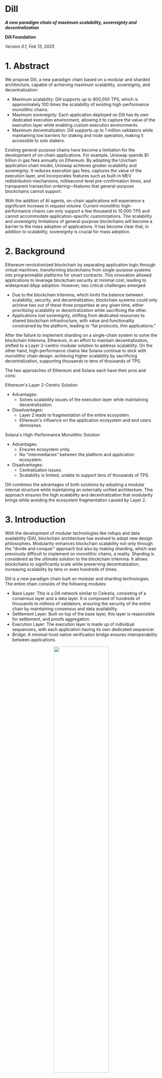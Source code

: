 Dill
==============

***A new paradigm chain of maximum scalability, sovereignty and decentralization***

**Dill Foundation**

*Version 0.1, Feb 13, 2025*

# 1. Abstract

We propose Dill, a new paradigm chain based on a modular and sharded architecture, capable of achieving maximum scalability, sovereignty, and decentralization:

- Maximum scalability: Dill supports up to 800,000 TPS, which is approximately 100 times the scalability of existing high-performance monolithic chains.
- Maximum sovereignty: Each application deployed on Dill has its own dedicated execution environment, allowing it to capture the value of the execution layer while enabling custom execution environments.
- Maximum decentralization: Dill supports up to 1 million validators while maintaining low barriers for staking and node operation, making it accessible to solo stakers.


Existing general-purpose chains have become a limitation for the development of on-chain applications. For example, Uniswap spends $1 billion in gas fees annually on Ethereum. By adopting the Unichain application chain model, Uniswap achieves greater scalability and sovereignty. It reduces execution gas fees, captures the value of the execution layer, and incorporates features such as built-in MEV redistribution mechanisms, millisecond-level pre-confirmation times, and transparent transaction ordering—features that general-purpose blockchains cannot support.

With the addition of AI agents, on-chain applications will experience a significant increase in request volume. Current monolithic high-performance chains can only support a few thousand to 10,000 TPS and cannot accommodate application-specific customizations. The scalability and sovereignty limitations of general-purpose blockchains will become a barrier to the mass adoption of applications. It has become clear that, in addition to scalability, sovereignty is crucial for mass adoption.

# 2. Background
Ethereum revolutionized blockchain by separating application logic through virtual machines, transforming blockchains from single-purpose systems into programmable platforms for smart contracts. This innovation allowed applications to leverage blockchain security at minimal cost, leading to widespread dApp adoption. However, two critical challenges emerged:

- Due to the blockchain trilemma, which limits the balance between scalability, security, and decentralization, blockchain systems could only achieve two out of these three properties at any given time, either prioritizing scalability or decentralization while sacrificing the other.
- Applications lost sovereignty, shifting from dedicated resources to shared blockchain infrastructure, with value and functionality constrained by the platform, leading to "fat protocols, thin applications."

After the failure to implement sharding on a single-chain system to solve the blockchain trilemma, Ethereum, in an effort to maintain decentralization, shifted to a Layer 2-centric modular solution to address scalability. On the other hand, high-performance chains like Solana continue to stick with monolithic chain design. achieving higher scalability by sacrificing decentralization, supporting thousands to tens of thousands of TPS.


The two approaches of Ethereum and Solana each have their pros and cons:

Ethereum's Layer 2-Centric Solution
- Advantages:
  - Solves scalability issues of the execution layer while maintaining decentralization.
- Disadvantages:
  - Layer 2 leads to fragmentation of the entire ecosystem.
  - Ethereum's influence on the application ecosystem and end users diminishes.

Solana's High-Performance Monolithic Solution
- Advantages:
  - Ensures ecosystem unity.
  - No “intermediaries” between the platform and application ecosystem.
- Disadvantages:
  - Centralization issues.
  - Scalability is limited, unable to support tens of thousands of TPS.

Dill combines the advantages of both solutions by adopting a modular internal structure while maintaining an externally unified architecture. This approach ensures the high scalability and decentralization that modularity brings while avoiding the ecosystem fragmentation caused by Layer 2.


# 3. Introduction
With the development of modular technologies like rollups and data availability (DA), blockchain architecture has evolved to adopt new design philosophies. Modularity enhances blockchain scalability not only through the "divide and conquer" approach but also by making sharding, which was previously difficult to implement on monolithic chains, a reality. Sharding is considered as the ultimate solution to the blockchain trilemma. It allows blockchains to significantly scale while preserving decentralization, increasing scalability by tens or even hundreds of times.

Dill is a new paradigm chain built on modular and sharding technologies. The entire chain consists of the following modules:

- Base Layer: This is a DA network similar to Celestia, consisting of a consensus layer and a data layer. It is composed of hundreds of thousands to millions of validators, ensuring the security of the entire chain by maintaining consensus and data availability.
- Settlement Layer: Built on top of the base layer, this layer is responsible for settlement, and proofs aggregation.
- Execution Layer: The execution layer is made up of individual sequencers, with each application having its own dedicated sequencer.
- Bridge: A minimal-trust native verification bridge ensures interoperability between applications.

<div align="center">
<img src="./images/image1.jpg" width="60%" />
</div>

Dill introduces the concept of sharding to each layer:

- Consensus Layer: By introducing a committee mechanism for validators, Dill shards the consensus layer by slots, supporting up to a million validators. Combined with Dill's full and light validator modes, it achieves 3-slot fast finality (36 seconds).
- Data Layer: Using 2D EC and KZG-based DAS and subnet sharding, Dill supports a maximum of 512MB blob blocks per slot.
- Execution Layer: Through dedicated execution environments for each application, Dill effectively implements sharding at the application level on the execution layer, providing infinite scalability. This app-dedicated sequencer model provides sovereignty to applications in the lightest way possible.

In the following sections, we will introduce the consensus layer, data layer, and execution layer in detail.

# 4. Consensus Layer

## 4.1 Goal

Dill's consensus layer aims to achieve three key goals:

* Friendly to solo stakers (Decentralization)  
* Fast finality (Scalability)  
* High economic security (Security)

## 4.2 The Blockchain Trilemma

In designing POS blockchain consensus mechanisms, decentralization, fast finality, and high economic security form an inherent trilemma. These three core attributes involve trade-offs that must be optimized based on specific application scenarios.

Existing blockchain solutions adopt various trade-off strategies:

* High-performance blockchains like Solana achieve millisecond-level finality times, but their validator node count is typically limited to between 100 and 1,000, with high hardware requirements for nodes.  
* Ethereum supports over 1 million validator nodes, with an average finality time of approximately 15 minutes (64–95 slots, with each slot lasting 12 seconds).  
* Dill aims to achieve second-level finality while maximizing the number of validator nodes, the goal is to support over 1 million validators.  
  * By leveraging pre-confirmation technology, Dill ensures millisecond-level block production and confirmation on the execution layer, reducing the reliance on the base layer for finality times.  
  * Second-level finality offers a good user experience for interoperability and fund withdrawal.

## 4.3 Committee: Sharding of the Consensus Layer

Supporting 1 million validator nodes generates a massive amount of signatures and data, which current technology cannot process within a single slot. By dividing validators into committees and distributing them across multiple slots, the number of validators per slot can be significantly reduced. Combined with BLS signature aggregation, this approach further minimizes the amount of signature data per node, enabling a single slot to support tens of thousands of validators (currently, Ethereum supports approximately 32,000 validators per slot).

**Why Committees Are Secure**  
Committee members are randomly selected at regular intervals. The larger the committee size, the more secure it becomes. Assuming a single entity controls more than 1/3 of the network nodes (enough to block finality), the probability of this entity controlling 2/3 or more of the nodes in any single committee (compromising the chain's security) is less than 2^-80 if the committee size exceeds 231\. Even with a block production time to be one second, the expected time for such an event to occur far exceeds the age of the universe. Further analysis demonstrates that committees offer security levels comparable to scenarios without sharding. 


<div align="center">
<img src="./images/image2.png" width="60%" />
</div>

**Finality Solution Based on Committees**  
If the validator set is divided across 32 (with each slot supporting 32,000 validators, allowing 1 million validators for 32 slots), then the validators per slot account for only 1/32  of the global set. In extreme cases, if a single entity controls 51% of the nodes, they would need only 1/32 of the original cost to attack the chain (e.g., chain reorganization, censorship, or delaying finality). As a result, a simple slot-based committee division significantly reduces the economic security of the chain.

**Improving Economic Security for Single Slots**

1. Lower the likelihood of a single entity controlling 51% of the nodes.  
2. Increase the amount of staked tokens within a single slot to raise the slashing cost of an attack.

To put this into perspectives, currently, Lido accounts for nearly 30% of Ethereum's staked tokens, primarily due to two factors: 1\) High staking requirements and maintenance costs make it unfriendly for solo stakers. 2\) Liquid staking pools exhibit significant network effects, favoring centralization and top players.

<div align="center">
<img src="./images/image3.png" width="60%" />  
</div>

Dill addresses these issues through the following strategies: 

1\. Introduce a light staking layer with lower staking requirements designed to be solo staker friendly, ensuring network decentralization.

2\. Introduce a heavy staking layer targeting staking pools, centralized exchanges (CEXs), and other institutions, enhancing the economic security within single slots.

3\. Implement an innovative decentralized staking pool mechanism to mitigate the economies of scale from the dominant entities (details to be elaborated later).

### 4.4 Two-tiered Staking Model Analysis

In most mainstream blockchain networks, institutions like liquid staking/restaking platforms, CEXs, and staking pools dominate the staking market. These institutions hold significantly more tokens than solo stakers combined. For the two-tiered staking model, we assume that the heavy staking layer has 64 times the staking amount of the light staking layer. 

If the total staked tokens by light stakers and heavy stakers are equal, the network would have 1 million light-layer validators and approximately 16,000 heavy-layer full validators.

Light-layer validators and heavy-layer validators each form their own committees, spanning a total of 64 slots. Unlike the approach of evenly dividing committees across slots, Dill employs a method that limits the number of validators per slot. Assuming each slot selects up to 16,000 validators from both the light and heavy staking layers (for a total of 32,000 per slot), light-layer validators are selected on average once every 64 slots, while heavy-layer validators are selected every time.

Light-layer and heavy-layer validators participate in consensus voting separately. Finality is only achieved when both light-layer and heavy-layer validators individually reach a 2/3 vote. To reorganize the chain, an attacker would need to control both layers simultaneously. Since the heavy staking layer accounts for 50% of the total staked tokens, the economic security within a single slot is significantly enhanced.

## 4.5 Rebalancing and Optimization of the Two-tiered Staking Mechanism

Full validators play a key role in enhancing the economic security of individual slots, while light validators ensure the network's decentralization. To achieve optimal performance for the Dill blockchain, it is essential to maintain a reasonable staking ratio between these two layers.

Dill has determined an ideal staking ratio where the total amount staked by full validators to that by light validators is 1:1, meaning the heavy and light layers each account for 50% of the total staked tokens. This balanced configuration maximizes the staking requirement to control either layer individually.

To maintain this balance, Dill employs a dynamic incentive mechanism: when the staking ratio deviates from the target, the staking yield is adjusted to guide capital flow and restore equilibrium. For example, if the light-layer staking exceeds 50%, its yield per unit capital will decrease accordingly, incentivizing more capital to flow to the heavy layer until the system returns to equilibrium. This adaptive mechanism ensures the system's long-term stability.

**Node Roles in the Two-tiered Staking Model**  
The two-tiered staking mechanism allows for differentiated roles between light validators and full validators, further enhancing the system's scalability and decentralization:

* **Full Validators**: Operate as full nodes, responsible for state maintenance, block production, and consensus voting.  
* **Light Validators**: Designed as stateless nodes, focusing on state validation, data availability sampling (DAS), and consensus voting.

## 4.6 Stateless Light Validators

As blockchain networks operate over time, the size of node state data grows exponentially, prolonging the initial synchronization period for new nodes to several months. Meanwhile, the increasing hardware requirements significantly raise node operation costs.

Dill's base layer focuses solely on consensus mechanisms and data networking, completely decoupled from the execution layer. This design offers notable advantages:

1. By eliminating the computational complexity and state management needed by smart contracts, the system's state is significantly simplified.  
2. This reduces hardware requirements for node maintenance and shortens synchronization times.

Under the two-tiered staking architecture, light validators take this further by fully adopting a stateless design, optimizing scalability and minimizing operational costs.

### 4.6.1 Verkle Tree

The Verkle Tree is an innovative, provable data structure that serves as an advanced version of the Merkle Tree. Its defining feature is the use of polynomial commitment mechanisms. Unlike traditional Merkle Trees, the Verkle Tree does not rely on sibling nodes to generate proofs. This characteristic significantly enhances proof space efficiency in scenarios involving large-scale tree structures.

<div align="center">
<img src="./images/image4.png" width="60%" />
</div>

Another key advantage of the polynomial commitment mechanism lies in its state update capability: the system can calculate a new state root directly based on the state changes of a single node without accessing sibling node states. This feature enables Verkle Trees to effectively support the implementation of stateless nodes. In practical applications, nodes only need to combine the state root of the current block, new transaction blocks, and the current state of relevant addresses to compute and verify the correctness of the new state root. 

In Dill's architectural design, the decoupling of the execution layer simplifies state computation. This characteristic provides a solid foundation for the practical application of Verkle Trees, significantly reducing the complexity of engineering implementation.

## 4.6 3-Slot Finality

Dill adopts a 3-slot finality consensus mechanism based on LMD GHOST and Casper FFG. Compared to the single-slot finality approach, this mechanism increases finality time from 28 seconds to 36 seconds but offers the following advantages:

* **Reduced Validator Requirements per Slot**:  
  Under equivalent economic security, the 3-slot finality mechanism requires only one-third of the validators per slot compared to single-slot finality. This supports higher staking rates. Even if the staking rate doubles, only two-thirds of the validators are needed (e.g., Ethereum's current staking rate is around 30%, and Solana's is about 60%). This significantly enhances the network's economic security.  
* **Optimized Throughput**:  
  Single-slot finality requires two additional voting rounds, extending slot latency from 12 seconds to 28 seconds (8 seconds per round), reducing the data layer's throughput by about 60%. As maintaining high throughput is a core performance metric for Dill, the 3-slot finality mechanism helps preserve this crucial capability.  
* **Slot Latency Optimization**:  
  Requiring fewer validators per slot creates the potential to further reduce slot latency. This improvement not only shortens finality times but also boosts the network's overall data throughput.

# 5. Data Layer

The data layer ensures the complete publication of data blocks across the network. In a modular architecture, the data layer receives and processes transaction blocks packaged by the execution layer, providing reliable data download and state reconstruction capabilities for execution-layer validators and users.

Throughput, as the core performance metric of the data layer, directly impacts the overall efficiency of the execution layer. Dill's execution layer employs efficient data compression techniques, packaging transaction data into blob blocks for transmission to the data layer. Leveraging zero-knowledge proof (zk proof) technology, individual transactions can be compressed to as small as 13 bytes. Under Dill's **10MB/s** throughput performance target, the execution layer achieves an exceptional performance of approximately **800,000 TPS.**

The data layer's throughput is primarily constrained by network transmission and verification performance. Assuming a 12-second finality per slot, a 10MB/s throughput corresponds to a block size of 128MB. By comparison:

* Solana's current blocks are approximately 0.5–1MB (handling 2,500–5,000 transactions averaging 200B).  
* Ethereum, post-EIP-4844 upgrade, still operates with block sizes under 1MB, translating to a throughput of less than 100KB/s at a 12-second slot time.

Dill aims to achieve a high-throughput data layer architecture on a decentralized network of 1 million validator nodes, maintaining compatibility with existing hardware and network bandwidth requirements through innovative technical solutions.

## 5.1 DAS

The execution layer's state correctness is ensured by the settlement layer, meaning the data layer does not need to parse or execute transaction data. Leveraging this characteristic, nodes can verify the integrity of large blocks without downloading the entire dataset. By using DAS (Data Availability Sampling), only partial data needs to be extracted to confirm data integrity, enabling large-block integrity verification on standard machines.

DAS relies on two key technologies: EC (Erasure Coding) and KZG.

### 5.1.1 1D EC

For data of size 1×m, 1D EC expands it to m+m. This allows recovery of the original data even if up to m segments are hidden. Therefore, to make the data unavailable, an attacker must hide at least m+1 segments.

In a 1D EC hidden data detection scenario, the probability of a single DAS node detecting at least one hidden segment after s samples is:

<div align="center">
<img src="./images/image5.png" width="60%" />
</div>

Assuming m=64, when s\>33, the probability of failing to detect hidden data is less than 10^-13. With a block time of 12 seconds, this means a false-negative event would occur approximately once in 4 million years.

<div align="center">
<img src="./images/image6.png" width="60%" />  
</br>
Figure: 1D EC Encoding
</div>  


In a scenario with n×m data, assuming n=1024, using 1D EC, a malicious node only needs to hide one row of m+1 data units to make the data unavailable. DAS nodes must sample an entire column to have a 1/2 chance of detecting hidden data. As n increases, the amount of data needed for sampling also increases.

### 5.1.2 2D EC

2D EC expands data in both row and column directions. To hide one point of data, an attacker must simultaneously hide data in both row and column directions. Hidden row data must further hide column data, and hidden column data must further hide row data. Ultimately, even hiding a single data point requires hiding at least 1/4 of the data.

<div align="center">
<img src="./images/image7.png" width="60%" />
</br>
Figure : 2D EC Encoding  
</div>  

In an n×m dataset with 2D EC, the probability of a DAS node detecting at least one hidden point after s samples is:  
<div align="center">
<img src="./images/image8.png" width="40%" />
</div>

Assuming n=1024 and m=64, when s\>96, the probability of failing to detect hidden data is less than 10^−13.

In the 2D EC scenario, a DAS node only needs to sample one data point, significantly reducing the amount of data sampled compared to the column-based sampling required in 1D EC. For n=1024, the data sampled in 2D EC is less than 1/300 of the data sampled in 1D EC (96/33×1024).

### 5.1.3 Multi-DAS Sampling

Dill employs a multi-DAS node sampling approach. In the event of data unavailability, more than 1/3 of the nodes must detect the unavailability. The probability of at least k out of c sampling nodes detecting data unavailability is:

<div align="center">
<img src="./images/image9.png" width="40%" />
</div>

Assuming 10 nodes perform sampling simultaneously, with each node having a 10^−13 probability of failing to detect hidden data, the probability that 4 or more nodes detect the issue exceeds 1-10^−68. Thus, the probability of failing to detect data unavailability (with only 0–3 nodes identifying the issue) is less than 10^−68, which is far less than 10^−13.

### 5.1.4 KZG Polynomial Commitment

After a DAS node samples a small portion of data, it must verify whether the data belongs to the original published dataset. The sampled node provides proof for this data, which is commonly done using Merkle Tree proofs. However, Merkle Tree proofs have two significant drawbacks:

1. The proof size increases with the size of the Merkle Tree.  
2. In the EC extension scenario, Merkle Tree proofs cannot verify the relationship between the extended data and the original data. This process relies on fraud proofs, which reduces security and may take days to complete the data availability verification.

Dill employs KZG polynomial commitments to address these issues:

1. KZG polynomial commitment proofs have a fixed size, with each proof being 48 bytes.  
2. KZG polynomial commitments can validate the EC extension relationship, effectively ensuring that the extended data is indeed an EC extension of the original data.

<div align="center">
<img src="./images/image10.png" width="50%" />
</br>
Figure: DA Sampling by Light Validators
</div>


### 5.1.5 Bandwidth and Quantity of DAS Nodes

Assuming the execution layer submits transaction data in blob form, with each blob being 128KiB in size, a single submission can include 1-N blobs (N ≤ 1024). Multiple execution layers can simultaneously submit blob data. The data layer combines up to 1024 blobs from various execution layers into one block, with the original block size capped at 128MiB (12 seconds per slot, 10MB/s throughput). After 2D EC extension, the block size reaches a maximum of 512MiB.

Assuming the sampling granularity of a DAS node for a single cell is 2KiB, with each cell's KZG proof being 48 bytes, and the DAS node performs 96 concurrent samples (with an error probability of less than 10^-13, the total data sampled is: (2KiB+48B)×96=196.5KiB, with a 1MB bandwidth, sampling can be completed within 200ms.

For a 512MiB block:

512MiB / 196.5KiB=2605

A minimum of 2605 DAS nodes is required to cover 512MiB of data, ensuring the complete preservation of both the original and the 2D EC extended data across the sampling nodes.

## 5.2 Subnet Sharding

The process of adding a blob block to the network is divided into three steps:

1. **Build**  
   The proposer packages the blob, performs EC extension, and calculates the KZG commitment and proof.  
2. **Propagate**  
   The proposer propagates the blob in the P2P network.  
3. **Verify**  
   Validators perform DAS sampling on the received blob and cast their votes.

Benchmark for an 8-core CPU (Intel Cascade Lake, 2.0GHz)

|  | size | time(ms) |
| :---- | :---- | :---- |
| Column EC extension (data \+ proof) | 1024 \* 2KiB | 203 |
| Blob commitment calculation	 | 128KiB | 8 |
| Row EC extension (data \+ proof)	 | 128KiB | 242 |
| Verification of a single sample	 | 2KiB | 2 |

Based on the benchmark data:

* In the **build phase**, an 8-core machine can complete the EC extension in both row and column directions, as well as generate proofs, within approximately 200ms.  
* In the **verify phase**, a DAS node with 1MB bandwidth can complete 96 availability samplings and verifications for 128MiB of raw data in just 400ms.

Assume the proposer has an 8-core CPU and 64Mb bandwidth. To complete the **build** and **propagate** phases for a 1024 \* 128KiB blob (where the EC extension and proof generation unit is 2KiB):

**Build Phase:**

The proposer needs to extend 1024 rows and 128 columns and calculate 2048 commitments.  
The total time consumption is:

(243×1024 \+ 203×128 \+ 8×2048) / 1000 \= 291.2 s

**Propagate Phase:**

* Data: 128 MiB×4=512 MiB  
* Proof: (48×2 KiB×128)/1024=12 MiB  
* Commitment: (48×2 KiB)/1024=0.09 MiB

The time to propagate:

(512+12+0.0964)/8=65.5 s

This time accounts only for synchronization to a single validator. Synchronization across all validators in the network would take significantly longer than 65.5s. Even with a 1Gb bandwidth upgrade, completing propagation within a single slot remains extremely challenging.

## 5.3 Achieving Build and Propagate within a Single Slot

Dill achieves a significant reduction in proposer build and propagate time by parallelizing blob data synchronization, EC extension, and KZG commitment and proof generation through a subnet sharding approach.

Dill divides full validators into 128 subnets. For example, with 16,000 full validators, each subnet contains approximately 128 full validator nodes.

<div align="center">
<img src="./images/image11.png" width="60%" />
</br>
Figure: Full Validator Joins Subnets, Column Sampling
</div>


**Workflow of Blob Data in Subnet Sharding Mode:**

1. Each full validator receives the raw blob data and completes the 1D EC extension locally, generating the KZG commitment and proof. Since different full validators receive different blobs, this process occurs concurrently.  
2. Full validators synchronize the 1D EC-extended blob data within their respective subnets. Each subnet only synchronizes one column of data. Assuming the total raw blob size is 128MiB, the 1D EC extension increases it to 256MiB, and each subnet synchronizes 2MiB of data.  
3. After receiving the column data, full validators complete the 2D EC extension and generate the corresponding KZG proof and commitment locally.  
4. The proposer performs availability sampling and generates the block. The proposer then synchronizes the block's corresponding blob information. Since the full validators already store the blob column data locally, the proposer does not need to synchronize the raw blob data.  
5. The proposer and full validators undergo DAS sampling and verification by DAS nodes.

**Subnet Sharding Optimization for 10MiB Throughput on Standard Machines:**

1. Synchronizing 512MiB of data across the entire network is optimized to synchronize only 2MiB of data within each subnet.  
2. The proposer's task of completing the 2D EC extension and KZG commitment and proof generation for 512MiB of data is reduced to completing only the 1D EC extension and KZG commitment and proof generation for 2MiB of data, which can be completed in approximately 200ms.

# 6. Applications
Beyond Dill's technical architecture, we can explore its potential use cases, particularly in the scalability and sovereignty realms. Below are some of the potential notable use cases:

## 6.1 Agentic Layers
Blockchains provide an ideal environment for AI agent interactions due to their consensus mechanism and programmable intermediate layers. These features enable agents to express and execute actions while ensuring transactions are verifiable by both humans and agents.

On the Dill network, AI agents can create autonomous execution spaces with full control over gas fees and customization. With the decentralized and autonomous nature of these agents, interactions can occur 24/7—both on-chain and off-chain. The highly scalable execution space supports human-to-human, human-to-agent, and agent-to-agent interactions. Agents in different execution spaces can collaborate, leveraging domain-specific expertise to tackle more complex tasks seamlessly.

Using the $Dill token as a common currency, the network fosters a positive economic exchange within the ecosystem, eliminating the need for third-party bridges. This allows expert agents to earn income for their creators in exchange for delegated tasks from others. Agent-to-agent job delegations are also possible through the $Dill token, enabling a free marketplace for agent interactions to thrive as the settlement layer for agentic commerce. Revenue is distributed across the entire execution layer to base layer and to $Dill token holders. With support for up to 1 million solo stackers, this decentralized network empowers individuals and agents alike.

## 6.2 Fully On-Chain Games

The gaming landscape is evolving rapidly with blockchain technology opening new opportunities for both developers and players. Fully on-chain games store all meaningful data on the blockchain, including not just asset ownership, but also game logic and rules. This ensures fairness, transparency, and verifiability, as everything is publicly accessible and immutable. However, despite these advantages, fewer than 15% of blockchain games are fully on-chain, with many facing technical hurdles like scalability, performance, and interoperability. Dill stands out by directly addressing these challenges, offering significant benefits to create smoother, more cost-efficient, and connected on-chain gaming experiences.

Scalability is one of the major hurdles for fully on-chain games. Traditional blockchains, with their long block times, often struggle to handle high player activity, leading to slow transactions and high fees. Dill mitigates this by providing dedicated execution spaces and high throughput, ensuring smooth gameplay even for high-tick rate games like MMORPGs. This infrastructure enables real-time updates and a better user experience, allowing games to scale effectively without compromising performance.

Another hurdle for developers is the lack of control over the underlying execution environment when games are deployed on a shared blockchain. This can lead to lag and inconsistency, especially during network congestion. Dill offers developers sovereignty over their execution space, allowing them to customize it for optimal performance. By decoupling game logic from blockchain constraints, Dill lets developers fine-tune the tick rate and pre-conf , which enhances responsiveness and gives them the flexibility to design complex, high-performance games that would be difficult to achieve with traditional blockchain models. Dill can also satisfy privacy requirements for specific game designs, providing an added layer of flexibility.

Current on-chain games are also hindered by fragmented ecosystems. Players often need different wallets and tokens for each game, creating friction and limiting cross-game interoperability. Dill solves this problem by using its base chain as a shared state for all game updates. With native verifiability, every execution space client is part of Dill's network and has access to the state for each block. This removes fragmented economies and allows players to access all their game assets across different platforms. By enabling seamless asset movement between games, Dill creates a more cohesive ecosystem, unlocking new opportunities for developers and enhancing the player experience. It also unleashes the potential of the creator-content-player flywheel and generates strong network effects for the platform.

In conclusion, Dill's unique offering serves as a catalyst for fully on-chain gaming adoption, addressing the technical challenges and offering a more connected, flexible, and scalable solution for both developers and players.

# 7.Conclusion
The Dill network introduces a new paradigm that maximizes scalability, sovereignty, and decentralization simultaneously. Its base layer is shared across all execution spaces, providing consensus and security for the entire network. With a two-tiered staking architecture, Dill promotes decentralization by lowering both technical and capital barriers to entry. This structure enables up to 1 million solo stakers to participate and secure the network.

Ultimately, Dill aims to align incentives between dApps, users, and validators, creating a dynamic network that accelerates the application layer and paves the way for the next generation of blockchains.  

